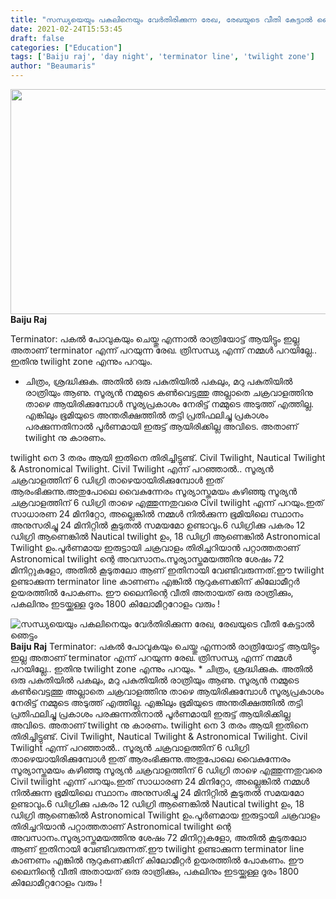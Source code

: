 ```yaml
---
title: "സന്ധ്യയെയും പകലിനെയും വേർതിരിക്കുന്ന രേഖ, രേഖയുടെ വീതി കേട്ടാൽ ഞെട്ടും"
date: 2021-02-24T15:53:45
draft: false
categories: ["Education"]
tags: ['Baiju raj', 'day night', 'terminator line', 'twilight zone']
author: "Beaumaris"
---
```


<strong><a href="https://wordpress-972788-3403151.cloudwaysapps.com/baiju-raj-about-terminator-line/300114/bdd-815" rel="attachment wp-att-300115"><img class="alignleft size-full wp-image-300115" src="https://cdn.boolokam.com/articles/2021/02/bdd-443.jpg" alt="" width="739" height="360" /></a>Baiju Raj</strong>

Terminator: പകൽ പോവുകയും ചെയ്തു എന്നാൽ രാത്രിയോട്ട് ആയിട്ടും ഇല്ല അതാണ് terminator എന്ന് പറയുന്ന രേഖ. ത്രിസന്ധ്യ എന്ന് നമ്മൾ പറയില്ലേ.. ഇതിനു twilight zone എന്നും പറയും.
* ചിത്രം, ശ്രദ്ധിക്കുക. അതിൽ ഒരു പകുതിയിൽ പകലും, മറു പകുതിയിൽ രാത്രിയും ആണു.
സൂര്യൻ നമ്മുടെ കൺവെട്ടത്തു അല്ലാതെ ചക്രവാളത്തിനു താഴെ ആയിരിക്കുമ്പോൾ സൂര്യപ്രകാശം നേരിട്ട് നമ്മുടെ അടുത്ത് എത്തില്ല. എങ്കിലും ഭൂമിയുടെ അന്തരീക്ഷത്തിൽ തട്ടി പ്രതിഫലിച്ചു പ്രകാശം പരക്കുന്നതിനാൽ പൂർണമായി ഇരുട്ട് ആയിരിക്കില്ല അവിടെ. അതാണ് twilight നു കാരണം.

twilight നെ 3 തരം ആയി ഇതിനെ തിരിച്ചിട്ടുണ്ട്. Civil Twilight, Nautical Twilight &amp; Astronomical Twilight. Civil Twilight എന്ന് പറഞ്ഞാൽ.. സൂര്യൻ ചക്രവാളത്തിന് 6 ഡിഗ്രി താഴെയായിരിക്കുമ്പോൾ ഇത് ആരംഭിക്കുന്നു.അതുപോലെ വൈകുന്നേരം സൂര്യാസ്തമയം കഴിഞ്ഞു സൂര്യൻ ചക്രവാളത്തിന് 6 ഡിഗ്രി താഴെ എത്തുന്നതുവരെ Civil twilight എന്ന് പറയും.ഇത് സാധാരണ 24 മിനിറ്റോ, അല്ലെങ്കിൽ നമ്മൾ നിൽക്കുന്ന ഭൂമിയിലെ സ്ഥാനം അനുസരിച്ചു 24 മിനിറ്റിൽ കൂടുതൽ സമയമോ ഉണ്ടാവും.6 ഡിഗ്രിക്കു പകരം 12 ഡിഗ്രി ആണെങ്കിൽ Nautical twilight ഉം, 18 ഡിഗ്രി ആണെങ്കിൽ Astronomical Twilight ഉം.പൂർണമായ ഇരുട്ടായി ചക്രവാളം തിരിച്ചറിയാൻ പറ്റാത്തതാണ് Astronomical twilight ന്റെ അവസാനം.സൂര്യാസ്തമയത്തിനു ശേഷം 72 മിനിറ്റുകളോ, അതിൽ കൂടുതലോ ആണ് ഇതിനായി വേണ്ടിവരുന്നത്.ഈ twilight ഉണ്ടാക്കുന്ന terminator line കാണണം എങ്കിൽ നൂറുകണക്കിന് കിലോമീറ്റർ ഉയരത്തിൽ പോകണം. ഈ ലൈനിന്റെ വീതി അതായത് ഒരു രാത്രിക്കും, പകലിനും ഇടയ്ക്കുള്ള ദൂരം 1800 കിലോമീറ്ററോളം വരും !


![സന്ധ്യയെയും പകലിനെയും വേർതിരിക്കുന്ന രേഖ, രേഖയുടെ വീതി കേട്ടാൽ ഞെട്ടും](https://cdn.boolokam.com/articles/2021/02/bdd-443.jpg)**[](https://wordpress-972788-3403151.cloudwaysapps.com/baiju-raj-about-terminator-line/300114/bdd-815)Baiju Raj** Terminator: പകൽ പോവുകയും ചെയ്തു എന്നാൽ രാത്രിയോട്ട് ആയിട്ടും ഇല്ല അതാണ് terminator എന്ന് പറയുന്ന രേഖ. ത്രിസന്ധ്യ എന്ന് നമ്മൾ പറയില്ലേ.. ഇതിനു twilight zone എന്നും പറയും. * ചിത്രം, ശ്രദ്ധിക്കുക. അതിൽ ഒരു പകുതിയിൽ പകലും, മറു പകുതിയിൽ രാത്രിയും ആണു. സൂര്യൻ നമ്മുടെ കൺവെട്ടത്തു അല്ലാതെ ചക്രവാളത്തിനു താഴെ ആയിരിക്കുമ്പോൾ സൂര്യപ്രകാശം നേരിട്ട് നമ്മുടെ അടുത്ത് എത്തില്ല. എങ്കിലും ഭൂമിയുടെ അന്തരീക്ഷത്തിൽ തട്ടി പ്രതിഫലിച്ചു പ്രകാശം പരക്കുന്നതിനാൽ പൂർണമായി ഇരുട്ട് ആയിരിക്കില്ല അവിടെ. അതാണ് twilight നു കാരണം. twilight നെ 3 തരം ആയി ഇതിനെ തിരിച്ചിട്ടുണ്ട്. Civil Twilight, Nautical Twilight & Astronomical Twilight. Civil Twilight എന്ന് പറഞ്ഞാൽ.. സൂര്യൻ ചക്രവാളത്തിന് 6 ഡിഗ്രി താഴെയായിരിക്കുമ്പോൾ ഇത് ആരംഭിക്കുന്നു.അതുപോലെ വൈകുന്നേരം സൂര്യാസ്തമയം കഴിഞ്ഞു സൂര്യൻ ചക്രവാളത്തിന് 6 ഡിഗ്രി താഴെ എത്തുന്നതുവരെ Civil twilight എന്ന് പറയും.ഇത് സാധാരണ 24 മിനിറ്റോ, അല്ലെങ്കിൽ നമ്മൾ നിൽക്കുന്ന ഭൂമിയിലെ സ്ഥാനം അനുസരിച്ചു 24 മിനിറ്റിൽ കൂടുതൽ സമയമോ ഉണ്ടാവും.6 ഡിഗ്രിക്കു പകരം 12 ഡിഗ്രി ആണെങ്കിൽ Nautical twilight ഉം, 18 ഡിഗ്രി ആണെങ്കിൽ Astronomical Twilight ഉം.പൂർണമായ ഇരുട്ടായി ചക്രവാളം തിരിച്ചറിയാൻ പറ്റാത്തതാണ് Astronomical twilight ന്റെ അവസാനം.സൂര്യാസ്തമയത്തിനു ശേഷം 72 മിനിറ്റുകളോ, അതിൽ കൂടുതലോ ആണ് ഇതിനായി വേണ്ടിവരുന്നത്.ഈ twilight ഉണ്ടാക്കുന്ന terminator line കാണണം എങ്കിൽ നൂറുകണക്കിന് കിലോമീറ്റർ ഉയരത്തിൽ പോകണം. ഈ ലൈനിന്റെ വീതി അതായത് ഒരു രാത്രിക്കും, പകലിനും ഇടയ്ക്കുള്ള ദൂരം 1800 കിലോമീറ്ററോളം വരും !
